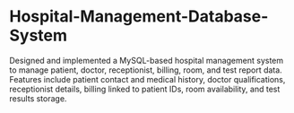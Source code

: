 # Hospital-Management-Database-System
Designed and implemented a MySQL-based hospital management system to manage patient, doctor, receptionist, billing, room, and test report data. Features include patient contact and medical history, doctor qualifications, receptionist details, billing linked to patient IDs, room availability, and test results storage.
